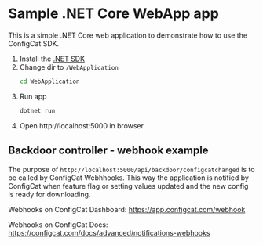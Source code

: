 # Sample .NET Core WebApp app

This is a simple .NET Core web application to demonstrate how to use the ConfigCat SDK.

1. Install the [.NET SDK](https://dotnet.microsoft.com/download)
2. Change dir to `/WebApplication`
   ```bash
   cd WebApplication
   ```
3. Run app
    ```bash 
    dotnet run
    ```
4. Open http://localhost:5000 in browser

## Backdoor controller - webhook example
The purpose of `http://localhost:5000/api/backdoor/configcatchanged` is to be called by ConfigCat Webhhooks. This way the application is notified by ConfigCat when feature flag or setting values updated and the new config is ready for downloading.

Webhooks on ConfigCat Dashboard: https://app.configcat.com/webhook

Webhooks on ConfigCat Docs: https://configcat.com/docs/advanced/notifications-webhooks 